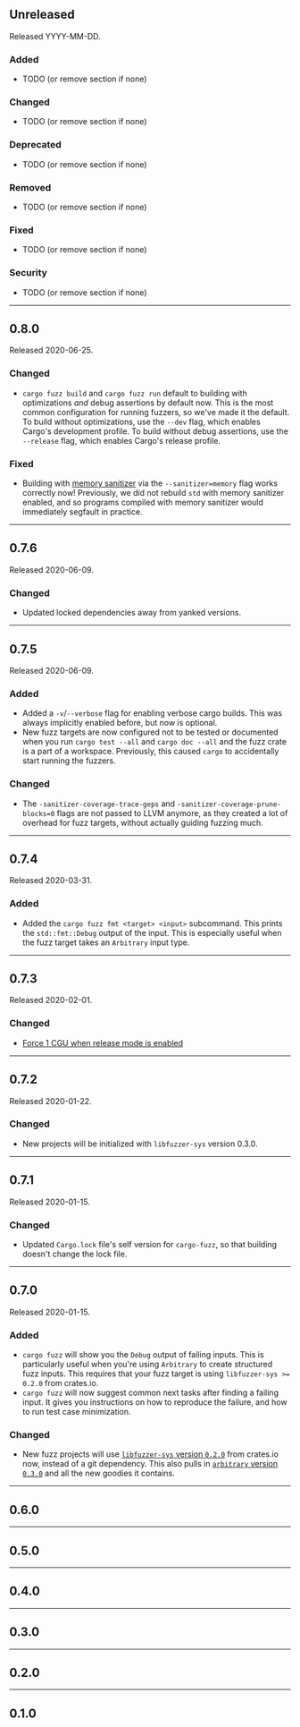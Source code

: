 ## Unreleased

Released YYYY-MM-DD.

### Added

* TODO (or remove section if none)

### Changed

* TODO (or remove section if none)

### Deprecated

* TODO (or remove section if none)

### Removed

* TODO (or remove section if none)

### Fixed

* TODO (or remove section if none)

### Security

* TODO (or remove section if none)

--------------------------------------------------------------------------------

## 0.8.0

Released 2020-06-25.

### Changed

* `cargo fuzz build` and `cargo fuzz run` default to building with optimizations
  *and* debug assertions by default now. This is the most common configuration
  for running fuzzers, so we've made it the default. To build without
  optimizations, use the `--dev` flag, which enables Cargo's development
  profile. To build without debug assertions, use the `--release` flag, which
  enables Cargo's release profile.

### Fixed

* Building with [memory
  sanitizer](https://clang.llvm.org/docs/MemorySanitizer.html) via the
  `--sanitizer=memory` flag works correctly now! Previously, we did not rebuild
  `std` with memory sanitizer enabled, and so programs compiled with memory
  sanitizer would immediately segfault in practice.

--------------------------------------------------------------------------------

## 0.7.6

Released 2020-06-09.

### Changed

* Updated locked dependencies away from yanked versions.

--------------------------------------------------------------------------------

## 0.7.5

Released 2020-06-09.

### Added

* Added a `-v`/`--verbose` flag for enabling verbose cargo builds. This was
  always implicitly enabled before, but now is optional.
* New fuzz targets are now configured not to be tested or documented when you
  run `cargo test --all` and `cargo doc --all` and the fuzz crate is a part of a
  workspace. Previously, this caused `cargo` to accidentally start running the
  fuzzers.

### Changed

* The `-sanitizer-coverage-trace-geps` and `-sanitizer-coverage-prune-blocks=0`
  flags are not passed to LLVM anymore, as they created a lot of overhead for
  fuzz targets, without actually guiding fuzzing much.

--------------------------------------------------------------------------------

## 0.7.4

Released 2020-03-31.

### Added

* Added the `cargo fuzz fmt <target> <input>` subcommand. This prints the
  `std::fmt::Debug` output of the input. This is especially useful when the fuzz
  target takes an `Arbitrary` input type.

--------------------------------------------------------------------------------

## 0.7.3

Released 2020-02-01.

### Changed

* [Force 1 CGU when release mode is enabled](https://github.com/rust-fuzz/cargo-fuzz/pull/215)

--------------------------------------------------------------------------------

## 0.7.2

Released 2020-01-22.

### Changed

* New projects will be initialized with `libfuzzer-sys` version 0.3.0.

--------------------------------------------------------------------------------

## 0.7.1

Released 2020-01-15.

### Changed

* Updated `Cargo.lock` file's self version for `cargo-fuzz`, so that building
  doesn't change the lock file.

--------------------------------------------------------------------------------

## 0.7.0

Released 2020-01-15.

### Added

* `cargo fuzz` will show you the `Debug` output of failing inputs. This is
  particularly useful when you're using `Arbitrary` to create structured fuzz
  inputs. This requires that your fuzz target is using `libfuzzer-sys >= 0.2.0`
  from crates.io.
* `cargo fuzz` will now suggest common next tasks after finding a failing
  input. It gives you instructions on how to reproduce the failure, and how to
  run test case minimization.

### Changed

* New fuzz projects will use [`libfuzzer-sys` version
  `0.2.0`](https://github.com/rust-fuzz/libfuzzer/blob/master/CHANGELOG.md#020)
  from crates.io now, instead of a git dependency. This also pulls in
  [`arbitrary` version
  `0.3.0`](https://github.com/rust-fuzz/arbitrary/blob/master/CHANGELOG.md#030)
  and all the new goodies it contains.

--------------------------------------------------------------------------------

## 0.6.0

--------------------------------------------------------------------------------

## 0.5.0

--------------------------------------------------------------------------------

## 0.4.0

--------------------------------------------------------------------------------

## 0.3.0

--------------------------------------------------------------------------------

## 0.2.0

--------------------------------------------------------------------------------

## 0.1.0
